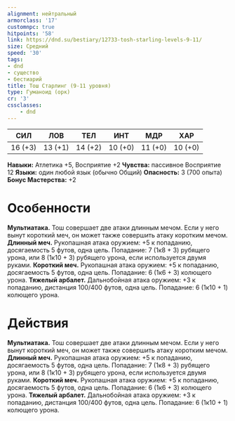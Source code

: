 ```yaml
---
alignment: нейтральный
armorclass: '17'
customnpc: true
hitpoints: '58'
link: https://dnd.su/bestiary/12733-tosh-starling-levels-9-11/
size: Средний
speed: '30'
tags:
- dnd
- существо
- бестиарий
title: Тош Старлинг (9-11 уровня)
type: Гуманоид (орк)
cr: '3'
cssclasses:
    - dnd
---
```



| СИЛ | ЛОВ | ТЕЛ | ИНТ | МДР | ХАР |
|---|---|---|---|---|---|
| 16 (+3) | 13 (+1) | 14 (+2) | 10 (+0) | 11 (+0) | 10 (+0) |
**Навыки:** Атлетика +5, Восприятие +2
**Чувства:** пассивное Восприятие 12
**Языки:** один любой язык (обычно Общий)
**Опасность:** 3 (700 опыта)
**Бонус Мастерства:** +2


# Особенности
**Мультиатака.** Тош совершает две атаки длинным мечом. Если у него вынут короткий меч, он может также совершить атаку коротким мечом.
**Длинный меч.** Рукопашная атака оружием: +5 к попаданию, досягаемость 5 футов, одна цель. Попадание: 7 (1к8 + 3) рубящего урона, или 8 (1к10 + 3) рубящего урона, если используется двумя руками.
**Короткий меч.** Рукопашная атака оружием: +5 к попаданию, досягаемость 5 футов, одна цель. Попадание: 6 (1к6 + 3) колющего урона.
**Тяжелый арбалет.** Дальнобойная атака оружием: +3 к попаданию, дистанция 100/400 футов, одна цель. Попадание: 6 (1к10 + 1) колющего урона.


# Действия
**Мультиатака.** Тош совершает две атаки длинным мечом. Если у него вынут короткий меч, он может также совершить атаку коротким мечом.
**Длинный меч.** Рукопашная атака оружием: +5 к попаданию, досягаемость 5 футов, одна цель. Попадание: 7 (1к8 + 3) рубящего урона, или 8 (1к10 + 3) рубящего урона, если используется двумя руками.
**Короткий меч.** Рукопашная атака оружием: +5 к попаданию, досягаемость 5 футов, одна цель. Попадание: 6 (1к6 + 3) колющего урона.
**Тяжелый арбалет.** Дальнобойная атака оружием: +3 к попаданию, дистанция 100/400 футов, одна цель. Попадание: 6 (1к10 + 1) колющего урона.